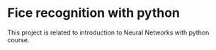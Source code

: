 # Fice recognition with python

This project is related to introduction to Neural Networks with python course.
